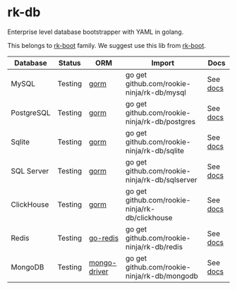 # rk-db
Enterprise level database bootstrapper with YAML in golang.

This belongs to [rk-boot](https://github.com/rookie-ninja/rk-boot) family. We suggest use this lib from [rk-boot](https://github.com/rookie-ninja/rk-boot).

| Database | Status | ORM | Import | Docs |
| --- | --- | --- | --- | --- |
| MySQL | Testing | [gorm](https://gorm.io/) | go get github.com/rookie-ninja/rk-db/mysql | See [docs](mysql/README.md) |
| PostgreSQL | Testing | [gorm](https://gorm.io/) | go get github.com/rookie-ninja/rk-db/postgres | See [docs](postgres/README.md) |
| Sqlite | Testing | [gorm](https://gorm.io/) | go get github.com/rookie-ninja/rk-db/sqlite | See [docs](sqlite/README.md) |
| SQL Server | Testing | [gorm](https://gorm.io/) | go get github.com/rookie-ninja/rk-db/sqlserver | See [docs](sqlserver/README.md) |
| ClickHouse | Testing | [gorm](https://gorm.io/) | go get github.com/rookie-ninja/rk-db/clickhouse | See [docs](clickhouse/README.md) |
| Redis | Testing | [go-redis](https://github.com/go-redis/redis/) | go get github.com/rookie-ninja/rk-db/redis | See [docs](redis/README.md) |
| MongoDB | Testing | [mongo-driver](https://go.mongodb.org/mongo-driver) | go get github.com/rookie-ninja/rk-db/mongodb | See [docs](mongodb/README.md) |



